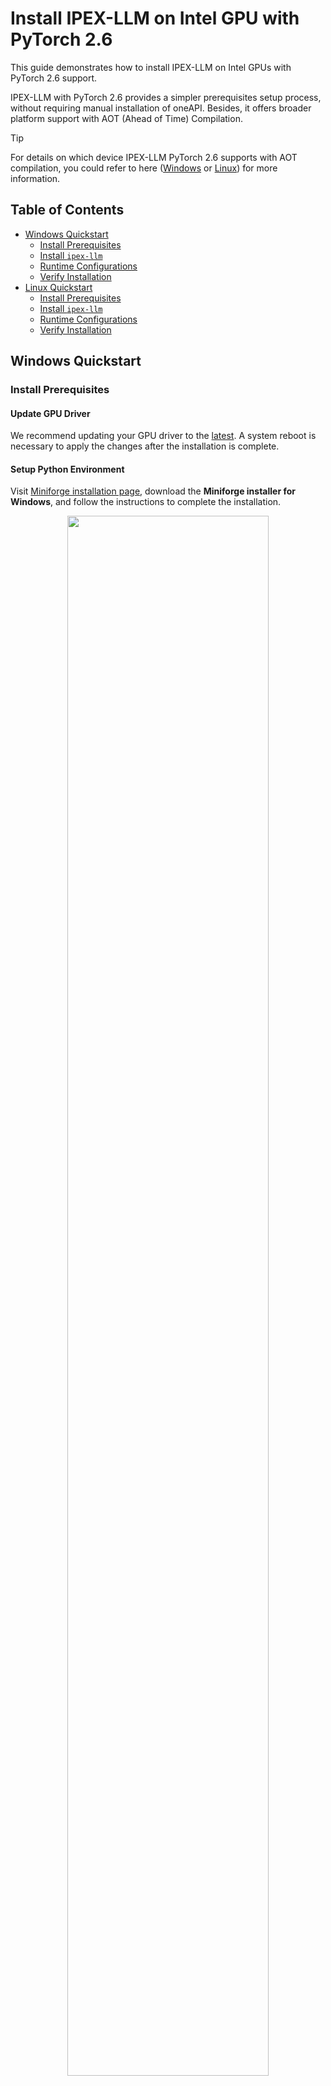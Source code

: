 # Install IPEX-LLM on Intel GPU with PyTorch 2.6

This guide demonstrates how to install IPEX-LLM on Intel GPUs with PyTorch 2.6 support.

IPEX-LLM with PyTorch 2.6 provides a simpler prerequisites setup process, without requiring manual installation of oneAPI. Besides, it offers broader platform support with AOT (Ahead of Time) Compilation.

> [!TIP]
> For details on which device IPEX-LLM PyTorch 2.6 supports with AOT compilation, you could refer to here ([Windows](https://pytorch-extension.intel.com/installation?platform=gpu&version=v2.6.10%2Bxpu&os=windows&package=pip#:~:text=following%20system%20requirements%3A-,1.1.%20Hardware,-Supported%20by%20prebuilt) or [Linux](https://pytorch-extension.intel.com/installation?platform=gpu&version=v2.6.10%2Bxpu&os=linux%2Fwsl2&package=pip#:~:text=following%20system%20requirements%3A-,1.1.%20Hardware,-Supported%20by%20prebuilt)) for more information.

## Table of Contents
- [Windows Quickstart](#windows-quickstart)
  - [Install Prerequisites](#install-prerequisites)
  - [Install `ipex-llm`](#install-ipex-llm)
  - [Runtime Configurations](#runtime-configurations)
  - [Verify Installation](#verify-installation)
- [Linux Quickstart](#linux-quickstart)
  - [Install Prerequisites](#install-prerequisites-1)
  - [Install `ipex-llm`](#install-ipex-llm-1)
  - [Runtime Configurations](#runtime-configurations-1)
  - [Verify Installation](#verify-installation-1)

## Windows Quickstart

### Install Prerequisites

#### Update GPU Driver

We recommend updating your GPU driver to the [latest](https://www.intel.com/content/www/us/en/download/785597/intel-arc-iris-xe-graphics-windows.html). A system reboot is necessary to apply the changes after the installation is complete.

#### Setup Python Environment

Visit [Miniforge installation page](https://conda-forge.org/download/), download the **Miniforge installer for Windows**, and follow the instructions to complete the installation.

<div align="center">
<img src="https://llm-assets.readthedocs.io/en/latest/_images/quickstart_windows_gpu_miniforge_download.png"  width=80%/>
</div>

After installation, open the **Miniforge Prompt**, create a new python environment `llm-pt26`:
```cmd
conda create -n llm-pt26 python=3.11
```
Activate the newly created environment `llm-pt26`:
```cmd
conda activate llm-pt26
```

### Install `ipex-llm`

With the `llm-pt26` environment active, use `pip` to install `ipex-llm` for GPU:

- For **Intel Core™ Ultra Processors (Series 2) with processor number 2xxH (code name Arrow Lake)**:

  Choose either US or CN website for `extra-index-url`:

  - For **US**:

    ```cmd
    pip install --pre --upgrade ipex-llm[xpu_2.6_arl] --extra-index-url https://pytorch-extension.intel.com/release-whl/stable/arl/us/
    ```

  - For **CN**:

    ```cmd
    pip install --pre --upgrade ipex-llm[xpu_2.6_arl] --extra-index-url https://pytorch-extension.intel.com/release-whl/stable/arl/cn/
    ```

> [!TIP]
> For other processors from Arrow Lake product family, such as 2xxHX, please refer to the installation instruction below (i.e. for **other Intel iGPU and dGPU**).

- For **other Intel iGPU and dGPU**:

   ```cmd
   pip install --pre --upgrade ipex-llm[xpu_2.6] --extra-index-url https://download.pytorch.org/whl/xpu
   ```

### Runtime Configurations

For optimal performance, it is recommended to set several environment variables. Please check out the suggestions based on your device.

With the `llm-pt26` environment active:

- For **Intel Arc™ A-Series GPU (code name Alchemist)**

  ```cmd
  set SYCL_CACHE_PERSISTENT=1
  set UR_L0_USE_IMMEDIATE_COMMANDLISTS=0
  ```

> [!TIP]
> It is recommanded to experiment with `UR_L0_USE_IMMEDIATE_COMMANDLISTS=0` or `1` for best performance on Intel Arc™ A-Series GPU.

- For **other Intel iGPU and dGPU**:

  ```cmd
  set SYCL_CACHE_PERSISTENT=1
  :: [optional] The following environment variable may improve performance, but in some cases, it may also lead to performance degradation
  set SYCL_PI_LEVEL_ZERO_USE_IMMEDIATE_COMMANDLISTS=1
  ```

> [!NOTE]
> The environment variable `SYCL_PI_LEVEL_ZERO_USE_IMMEDIATE_COMMANDLISTS` determines the usage of immediate command lists for task submission to the GPU. It is highly recommanded to experiment with `SYCL_PI_LEVEL_ZERO_USE_IMMEDIATE_COMMANDLISTS=1` or `0` on your device for best performance.
>
> You could refer to [here](https://www.intel.com/content/www/us/en/developer/articles/guide/level-zero-immediate-command-lists.html) regarding more information about Level Zero Immediate Command Lists.

### Verify Installation

You can verify if `ipex-llm` is successfully installed following below steps:

- Open the **Miniforge Prompt** and activate the Python environment `llm-pt26` you previously created:

  ```cmd
  conda activate llm-pt26
  ```

- Set environment variables according to the [Runtime Configurations section](#runtime-configurations).

- Launch the Python interactive shell by typing `python` in the Miniforge Prompt window and then press Enter.

- Copy following code to Miniforge Prompt **line by line** and press Enter **after copying each line**.

  ```python
  import torch
  from ipex_llm.transformers import AutoModel, AutoModelForCausalLM
  tensor_1 = torch.randn(1, 1, 40, 128).to('xpu')
  tensor_2 = torch.randn(1, 1, 128, 40).to('xpu')
  print(torch.matmul(tensor_1, tensor_2).size())
  ```

  It should output following content at the end:

  ```
  torch.Size([1, 1, 40, 40])
  ```

- To exit the Python interactive shell, simply press Ctrl+Z then press Enter (or input `exit()` then press Enter).


## Linux Quickstart

### Install Prerequisites

#### Install GPU Driver

We recommend following [Intel client GPU driver installation guide](https://dgpu-docs.intel.com/driver/client/overview.html) to install your GPU driver.

#### Setup Python Environment
 
Download and install the Miniforge as follows if you don't have conda installed on your machine:

```bash
wget https://github.com/conda-forge/miniforge/releases/latest/download/Miniforge3-Linux-x86_64.sh
bash Miniforge3-Linux-x86_64.sh
source ~/.bashrc
```

You can use `conda --version` to verify you conda installation.

After installation, create a new python environment `llm-pt26`:
```bash
conda create -n llm-pt26 python=3.11
```
Activate the newly created environment `llm-pt26`:
```bash
conda activate llm-pt26
```

### Install `ipex-llm`

With the `llm-pt26` environment active, use `pip` to install `ipex-llm` for GPU:

```bash
pip install --pre --upgrade ipex-llm[xpu_2.6] --extra-index-url https://download.pytorch.org/whl/xpu
```

### Runtime Configurations

For optimal performance, it is recommended to set several environment variables. Please check out the suggestions based on your device.

With the `llm-pt26` environment active:

```bash
unset OCL_ICD_VENDORS
export SYCL_CACHE_PERSISTENT=1
# [optional] The following environment variable may improve performance, but in some cases, it may also lead to performance degradation
export SYCL_PI_LEVEL_ZERO_USE_IMMEDIATE_COMMANDLISTS=1
```

> [!NOTE]
> The environment variable `SYCL_PI_LEVEL_ZERO_USE_IMMEDIATE_COMMANDLISTS` determines the usage of immediate command lists for task submission to the GPU. It is highly recommanded to experiment with `SYCL_PI_LEVEL_ZERO_USE_IMMEDIATE_COMMANDLISTS=1` or `0` on your device for best performance.
>
> You could refer to [here](https://www.intel.com/content/www/us/en/developer/articles/guide/level-zero-immediate-command-lists.html) regarding more information about Level Zero Immediate Command Lists.

### Verify Installation

You can verify if `ipex-llm` is successfully installed following below steps:

- Activate the Python environment `llm-pt26` you previously created:

  ```cmd
  conda activate llm-pt26
  ```

- Set environment variables according to the [Runtime Configurations section](#runtime-configurations-1).

- Launch the Python interactive shell by typing `python` in the terminal and then press Enter.

- Copy following code to Miniforge Prompt **line by line** and press Enter **after copying each line**.

  ```python
  import torch
  from ipex_llm.transformers import AutoModel, AutoModelForCausalLM
  tensor_1 = torch.randn(1, 1, 40, 128).to('xpu')
  tensor_2 = torch.randn(1, 1, 128, 40).to('xpu')
  print(torch.matmul(tensor_1, tensor_2).size())
  ```

  It should output following content at the end:

  ```
  torch.Size([1, 1, 40, 40])
  ```

- To exit the Python interactive shell, simply press Ctrl+C then press Enter (or input `exit()` then press Enter).
